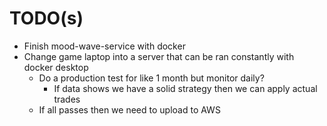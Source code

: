 # TODO(s)

- Finish mood-wave-service with docker
- Change game laptop into a server that can be ran constantly with docker desktop
  - Do a production test for like 1 month but monitor daily?
    - If data shows we have a solid strategy then we can apply actual trades
  - If all passes then we need to upload to AWS
